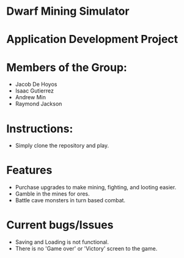 # Dwarf Mining Simulator

# Application Development Project

# Members of the Group:
- Jacob De Hoyos
- Isaac Gutierrez
- Andrew Min
- Raymond Jackson

# Instructions:
- Simply clone the repository and play.

# Features
- Purchase upgrades to make mining, fighting, and looting easier.
- Gamble in the mines for ores.
- Battle cave monsters in turn based combat.

# Current bugs/Issues
- Saving and Loading is not functional.
- There is no 'Game over' or 'Victory' screen to the game.
